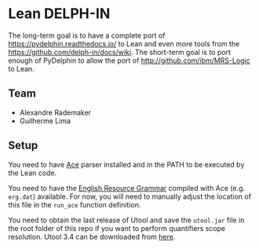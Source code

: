 
# Lean DELPH-IN

The long-term goal is to have a complete port of
https://pydelphin.readthedocs.io/ to Lean and even more tools from the
https://github.com/delph-in/docs/wiki. The short-term goal is to port
enough of PyDelphin to allow the port of
http://github.com/ibm/MRS-Logic to Lean.

## Team

- Alexandre Rademaker
- Guilherme Lima

## Setup

You need to have [Ace](http://sweaglesw.org/linguistics/ace/) parser
installed and in the PATH to be executed by the Lean code. 

You need to have the [English Resource
Grammar](https://github.com/delph-in/erg/) compiled with Ace
(e.g. `erg.dat`) available. For now, you will need to manually adjust
the location of this file in the `run_ace` function definition.

You need to obtain the last release of Utool and save the `utool.jar`
file in the root folder of this repo if you want to perform
quantifiers scope resolution. Utool 3.4 can be downloaded from
[here](https://github.com/coli-saar/utool/releases/tag/utool-3.4).

